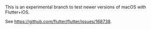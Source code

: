 This is an experimental branch to test newer versions of macOS with Flutter+iOS.

See <https://github.com/flutter/flutter/issues/168738>.
